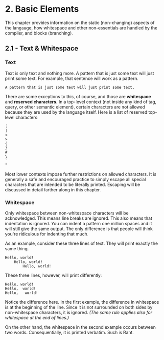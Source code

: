 # 2. Basic Elements

This chapter provides information on the static (non-changing) aspects of the langauge, how whitespace and other non-essentials are handled by the compiler, and blocks (branching).

## 2.1 - Text & Whitespace

### Text

Text is only text and nothing more. A pattern that is just some text will just print some text. For example, that sentence will work as a pattern.

```rant
A pattern that is just some text will just print some text.
```

There are some exceptions to this, of course, and those are **whitespace** and **reserved characters**. In a top-level context (not inside any kind of tag, query, or other semantic element), certain characters are not allowed because they are used by the language itself. Here is a list of reserved top-level characters:

```
[
]
<
>
{
}
#
\
`
"
```

Most lower contexts impose further restrictions on allowed characters. It is generally a safe and encouraged practice to simply escape all special characters that are intended to be literally printed. Escaping will be discussed in detail farther along in this chapter.

### Whitespace

Only whitespace between non-whitespace characters will be acknowledged. This means line breaks are ignored. This also means that indentation is ignored. You can indent a pattern one million spaces and it will still give the same output. The only difference is that people will think you're ridiculous for indenting that much.

As an example, consider these three lines of text. They will print exactly the same thing.
```rant
Hello, world!
    Hello, world!
        Hello, world!
```

These three lines, however, will print differently:
```rant
Hello, world!
Hello,  world!
Hello,   world!
```

Notice the difference here. In the first example, the difference in whitespace is at the beginning of the line. Since it is not surrounded on both sides by non-whitespace characters, it is ignored. *(The same rule applies also for whitespace at the end of lines.)*

On the other hand, the whitespace in the second example occurs between two words. Consequentially, it is printed verbatim. Such is Rant.
